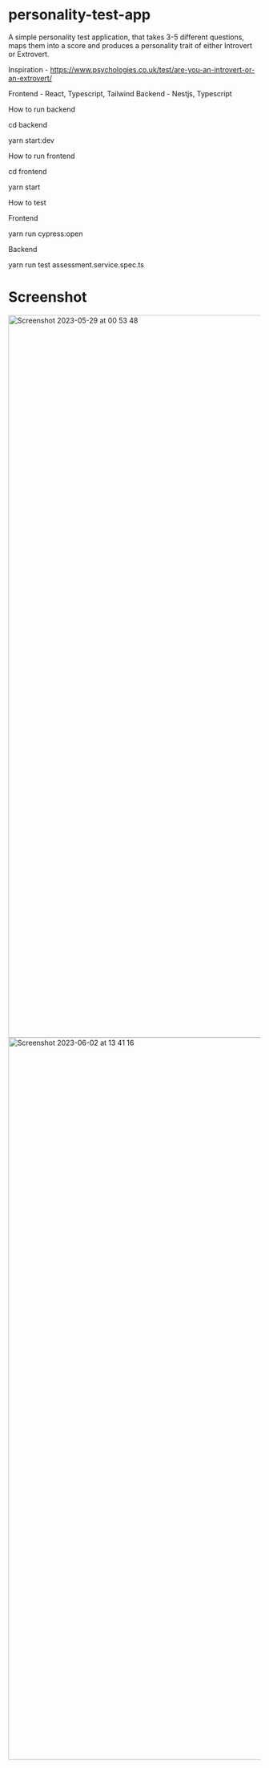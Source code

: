 # personality-test-app

A simple personality test application, that takes 3-5 different questions, maps them into a score and produces a personality trait of either Introvert or Extrovert.

Inspiration - https://www.psychologies.co.uk/test/are-you-an-introvert-or-an-extrovert/

Frontend - React, Typescript, Tailwind
Backend - Nestjs, Typescript

How to run backend

cd backend

yarn start:dev

How to run frontend

cd frontend

yarn start

How to test

Frontend

yarn run cypress:open

Backend

yarn run test assessment.service.spec.ts

# Screenshot

 <img width="1440" alt="Screenshot 2023-05-29 at 00 53 48" src="https://github.com/1ethansempa/personality-test-app/assets/34069427/9a50b0a1-9b25-4e5f-8631-6f8ac4f73907">
 
 <img width="1440" alt="Screenshot 2023-06-02 at 13 41 16" src="https://github.com/1ethansempa/personality-test-app/assets/34069427/6611ee03-0e82-4e2c-8ec4-d276d2092735">
